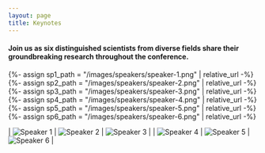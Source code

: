 ```yaml
---
layout: page
title: Keynotes
---
```


#### Join us as six distinguished scientists from diverse fields share their groundbreaking research throughout the conference.

{%- assign sp1_path = "/images/speakers/speaker-1.png" | relative_url -%}
{%- assign sp2_path = "/images/speakers/speaker-2.png" | relative_url -%}
{%- assign sp3_path = "/images/speakers/speaker-3.png" | relative_url -%}
{%- assign sp4_path = "/images/speakers/speaker-4.png" | relative_url -%}
{%- assign sp5_path = "/images/speakers/speaker-5.png" | relative_url -%}
{%- assign sp6_path = "/images/speakers/speaker-6.png" | relative_url -%}

| <img src="{{ sp1_path }}" alt="Speaker 1" class="speaker-photo">
 | <img src="{{ sp2_path }}" alt="Speaker 2" class="speaker-photo"> | <img src="{{ sp3_path }}" alt="Speaker 3" class="speaker-photo"> |
| <img src="{{ sp4_path }}" alt="Speaker 4" class="speaker-photo">
 | <img src="{{ sp5_path }}" alt="Speaker 5" class="speaker-photo"> | <img src="{{ sp6_path }}" alt="Speaker 6" class="speaker-photo"> |

